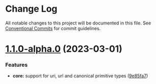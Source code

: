 # Change Log

All notable changes to this project will be documented in this file.
See [Conventional Commits](https://conventionalcommits.org) for commit guidelines.

# [1.1.0-alpha.0](https://github.com/bonfhir/bonfhir/compare/@bonfhir/eslint-config@1.0.0...@bonfhir/eslint-config@1.1.0-alpha.0) (2023-03-01)


### Features

* **core:** support for uri, url and canonical primitive types ([9e85fa7](https://github.com/bonfhir/bonfhir/commit/9e85fa7cb7095c01959016355e2d7c7a3d9a3717))
